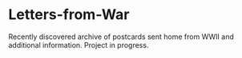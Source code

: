 # Letters-from-War
Recently discovered archive of postcards sent home from WWII and additional information.
Project in progress.
